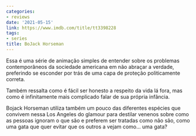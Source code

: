 ```yaml
---
categories:
- reviews
date: '2021-05-15'
link: https://www.imdb.com/title/tt3398228
tags:
- series
title: BoJack Horseman
---
```


Essa é uma série de animação simples de entender sobre os problemas contemporâneos da sociedade americana em não abraçar a verdade, preferindo se esconder por trás de uma capa de proteção politicamente correta.

Também ressalta como é fácil ser honesto a respeito da vida lá fora, mas como é infinitamente mais complicado falar de sua própria infância.

Bojack Horseman utiliza também um pouco das diferentes espécies que convivem nessa Los Angeles do glamour para destilar venenos sobre como as pessoas ignoram o que são e preferem ser tratadas como não são, como uma gata que quer evitar que os outros a vejam como... uma gata?
